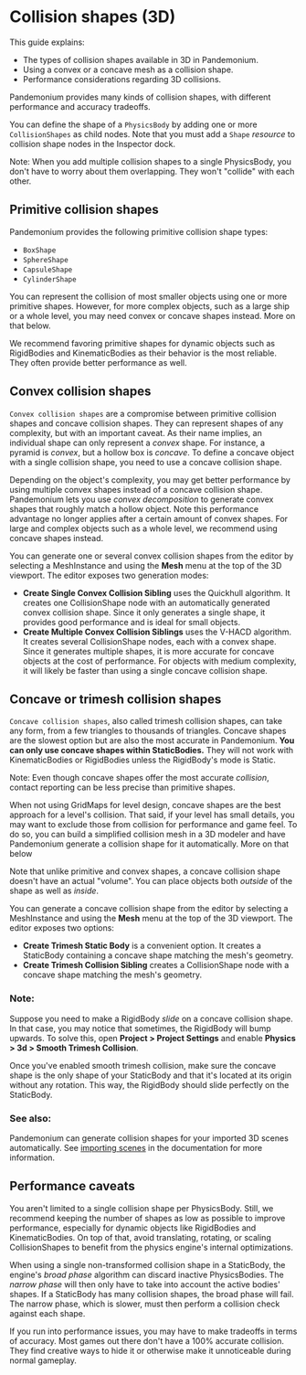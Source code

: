 
# Collision shapes (3D)

This guide explains:

- The types of collision shapes available in 3D in Pandemonium.
- Using a convex or a concave mesh as a collision shape.
- Performance considerations regarding 3D collisions.

Pandemonium provides many kinds of collision shapes, with different performance and
accuracy tradeoffs.

You can define the shape of a `PhysicsBody` by adding one or more
`CollisionShapes` as child nodes. Note that you must
add a `Shape` *resource* to collision shape nodes in the Inspector
dock.

Note: When you add multiple collision shapes to a single PhysicsBody, you don't
have to worry about them overlapping. They won't "collide" with each other.

## Primitive collision shapes

Pandemonium provides the following primitive collision shape types:

- `BoxShape`
- `SphereShape`
- `CapsuleShape`
- `CylinderShape`

You can represent the collision of most smaller objects using one or more
primitive shapes. However, for more complex objects, such as a large ship or a
whole level, you may need convex or concave shapes instead. More on that below.

We recommend favoring primitive shapes for dynamic objects such as RigidBodies
and KinematicBodies as their behavior is the most reliable. They often provide
better performance as well.

## Convex collision shapes

`Convex collision shapes` are a compromise
between primitive collision shapes and concave collision shapes. They can
represent shapes of any complexity, but with an important caveat. As their name
implies, an individual shape can only represent a *convex* shape. For instance,
a pyramid is *convex*, but a hollow box is *concave*. To define a concave object
with a single collision shape, you need to use a concave collision shape.

Depending on the object's complexity, you may get better performance by using
multiple convex shapes instead of a concave collision shape. Pandemonium lets you use
*convex decomposition* to generate convex shapes that roughly match a hollow
object. Note this performance advantage no longer applies after a certain amount
of convex shapes. For large and complex objects such as a whole level, we
recommend using concave shapes instead.

You can generate one or several convex collision shapes from the editor by
selecting a MeshInstance and using the **Mesh** menu at the top of the 3D
viewport. The editor exposes two generation modes:

- **Create Single Convex Collision Sibling** uses the Quickhull algorithm. It
  creates one CollisionShape node with an automatically generated convex
  collision shape. Since it only generates a single shape, it provides good
  performance and is ideal for small objects.
- **Create Multiple Convex Collision Siblings** uses the V-HACD algorithm. It
  creates several CollisionShape nodes, each with a convex shape. Since it
  generates multiple shapes, it is more accurate for concave objects at the cost
  of performance. For objects with medium complexity, it will likely be faster
  than using a single concave collision shape.

## Concave or trimesh collision shapes

`Concave collision shapes`, also called trimesh
collision shapes, can take any form, from a few triangles to thousands of
triangles. Concave shapes are the slowest option but are also the most accurate
in Pandemonium. **You can only use concave shapes within StaticBodies.** They will not
work with KinematicBodies or RigidBodies unless the RigidBody's mode is Static.

Note: Even though concave shapes offer the most accurate *collision*, contact
reporting can be less precise than primitive shapes.

When not using GridMaps for level design, concave shapes are the best approach
for a level's collision. That said, if your level has small details, you may
want to exclude those from collision for performance and game feel. To do so,
you can build a simplified collision mesh in a 3D modeler and have Pandemonium
generate a collision shape for it automatically. More on that below

Note that unlike primitive and convex shapes, a concave collision shape doesn't
have an actual "volume". You can place objects both *outside* of the shape as
well as *inside*.

You can generate a concave collision shape from the editor by selecting a
MeshInstance and using the **Mesh** menu at the top of the 3D viewport. The
editor exposes two options:

- **Create Trimesh Static Body** is a convenient option. It creates a StaticBody
  containing a concave shape matching the mesh's geometry.
- **Create Trimesh Collision Sibling** creates a CollisionShape node with a
  concave shape matching the mesh's geometry.

### Note:

Suppose you need to make a RigidBody *slide* on a concave collision shape.
In that case, you may notice that sometimes, the RigidBody will bump
upwards. To solve this, open **Project > Project Settings** and enable
**Physics &gt; 3d &gt; Smooth Trimesh Collision**.

Once you've enabled smooth trimesh collision, make sure the concave shape is
the only shape of your StaticBody and that it's located at its origin
without any rotation. This way, the RigidBody should slide perfectly on the
StaticBody.

### See also:

Pandemonium can generate collision shapes for your imported 3D scenes
automatically. See [importing scenes](../21_assets_pipeline/05_importing_scenes.md) in the
documentation for more information.

## Performance caveats

You aren't limited to a single collision shape per PhysicsBody. Still, we
recommend keeping the number of shapes as low as possible to improve
performance, especially for dynamic objects like RigidBodies and
KinematicBodies. On top of that, avoid translating, rotating, or scaling
CollisionShapes to benefit from the physics engine's internal optimizations.

When using a single non-transformed collision shape in a StaticBody, the
engine's *broad phase* algorithm can discard inactive PhysicsBodies. The *narrow
phase* will then only have to take into account the active bodies' shapes. If a
StaticBody has many collision shapes, the broad phase will fail. The narrow
phase, which is slower, must then perform a collision check against each shape.

If you run into performance issues, you may have to make tradeoffs in terms of
accuracy. Most games out there don't have a 100% accurate collision. They find
creative ways to hide it or otherwise make it unnoticeable during normal
gameplay.

